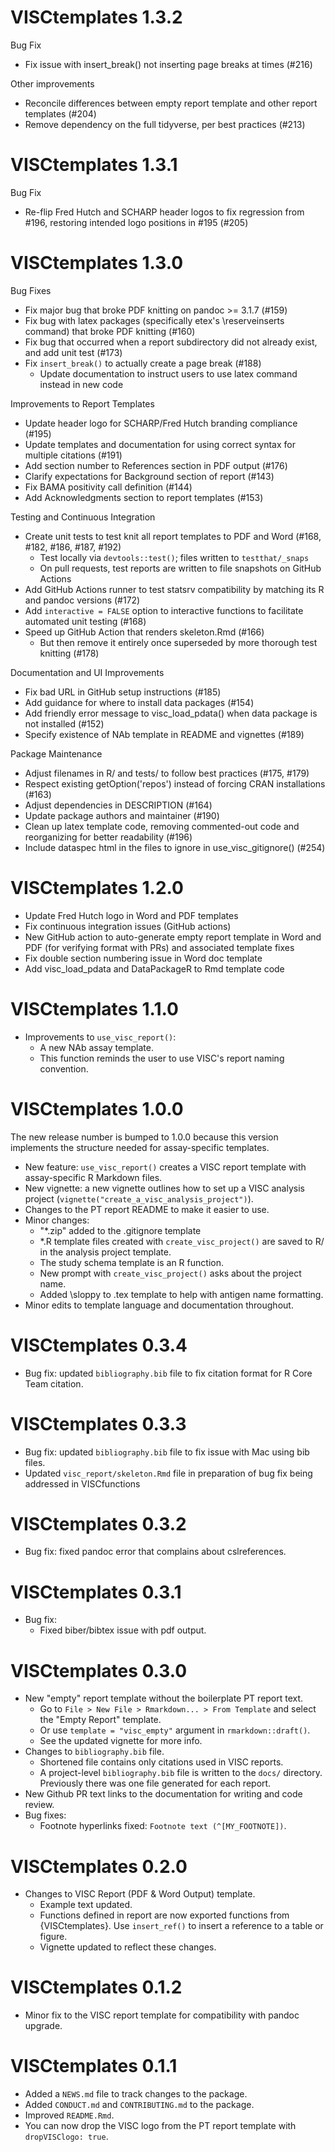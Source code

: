 # VISCtemplates 1.3.2

Bug Fix
* Fix issue with insert_break() not inserting page breaks at times (#216)

Other improvements
* Reconcile differences between empty report template and other report templates (#204)
* Remove dependency on the full tidyverse, per best practices (#213)

# VISCtemplates 1.3.1

Bug Fix
* Re-flip Fred Hutch and SCHARP header logos to fix regression from #196, restoring intended logo positions in #195 (#205)

# VISCtemplates 1.3.0

Bug Fixes
* Fix major bug that broke PDF knitting on pandoc >= 3.1.7 (#159)
* Fix bug with latex packages (specifically etex's \reserveinserts command) that broke PDF knitting (#160)
* Fix bug that occurred when a report subdirectory did not already exist, and add unit test (#173)
* Fix `insert_break()` to actually create a page break (#188)
  + Update documentation to instruct users to use latex command instead in new code

Improvements to Report Templates
* Update header logo for SCHARP/Fred Hutch branding compliance (#195)
* Update templates and documentation for using correct syntax for multiple citations (#191)
* Add section number to References section in PDF output (#176)
* Clarify expectations for Background section of report (#143)
* Fix BAMA positivity call definition (#144)
* Add Acknowledgments section to report templates (#153)

Testing and Continuous Integration
* Create unit tests to test knit all report templates to PDF and Word (#168, #182, #186, #187, #192)
  + Test locally via `devtools::test()`; files written to `testthat/_snaps`
  + On pull requests, test reports are written to file snapshots on GitHub Actions
* Add GitHub Actions runner to test statsrv compatibility by matching its R and pandoc versions (#172)
* Add `interactive = FALSE` option to interactive functions to facilitate automated unit testing (#168)
* Speed up GitHub Action that renders skeleton.Rmd (#166)
  + But then remove it entirely once superseded by more thorough test knitting (#178)

Documentation and UI Improvements
* Fix bad URL in GitHub setup instructions (#185)
* Add guidance for where to install data packages (#154)
* Add friendly error message to visc_load_pdata() when data package is not installed (#152)
* Specify existence of NAb template in README and vignettes (#189)

Package Maintenance
* Adjust filenames in R/ and tests/ to follow best practices (#175, #179)
* Respect existing getOption('repos') instead of forcing CRAN installations (#163)
* Adjust dependencies in DESCRIPTION (#164)
* Update package authors and maintainer (#190)
* Clean up latex template code, removing commented-out code and reorganizing for better readability (#196)
* Include dataspec html in the files to ignore in use_visc_gitignore() (#254) 

# VISCtemplates 1.2.0

* Update Fred Hutch logo in Word and PDF templates
* Fix continuous integration issues (GitHub actions)
* New GitHub action to auto-generate empty report template in Word and PDF (for verifying format with PRs) and associated template fixes
* Fix double section numbering issue in Word doc template
* Add visc_load_pdata and DataPackageR to Rmd template code

# VISCtemplates 1.1.0

* Improvements to `use_visc_report()`:
    + A new NAb assay template. 
    + This function reminds the user to use VISC's report naming convention.

# VISCtemplates 1.0.0

The new release number is bumped to 1.0.0 because this version implements the structure needed for assay-specific templates.

* New feature: `use_visc_report()` creates a VISC report template with assay-specific R Markdown files.
* New vignette: a new vignette outlines how to set up a VISC analysis project (`vignette("create_a_visc_analysis_project")`).
* Changes to the PT report README to make it easier to use.
* Minor changes:
    + "*.zip" added to the .gitignore template
    + *.R template files created with `create_visc_project()` are saved to R/ in the analysis project template. 
    + The study schema template is an R function.
    + New prompt with `create_visc_project()` asks about the project name.
    + Added \sloppy to .tex template to help with antigen name formatting.
* Minor edits to template language and documentation throughout. 

# VISCtemplates 0.3.4

* Bug fix: updated `bibliography.bib` file to fix citation format for R Core Team citation.

# VISCtemplates 0.3.3

* Bug fix: updated `bibliography.bib` file to fix issue with Mac using bib files.
* Updated `visc_report/skeleton.Rmd` file in preparation of bug fix being addressed in VISCfunctions

# VISCtemplates 0.3.2

* Bug fix: fixed pandoc error that complains about cslreferences.

# VISCtemplates 0.3.1

* Bug fix:
    + Fixed biber/bibtex issue with pdf output.

# VISCtemplates 0.3.0

* New "empty" report template without the boilerplate PT report text.
    + Go to `File > New File > Rmarkdown... > From Template` and select the "Empty Report" template.
    + Or use `template = "visc_empty"` argument in `rmarkdown::draft()`.
    + See the updated vignette for more info.
* Changes to `bibliography.bib` file.
    + Shortened file contains only citations used in VISC reports.
    + A project-level `bibliography.bib` file is written to the `docs/` directory. Previously there was one file generated for each report.
* New Github PR text links to the documentation for writing and code review.
* Bug fixes:
    + Footnote hyperlinks fixed: `Footnote text (^[MY_FOOTNOTE])`.

# VISCtemplates 0.2.0

* Changes to VISC Report (PDF & Word Output) template.
    + Example text updated.
    + Functions defined in report are now exported functions from {VISCtemplates}. Use `insert_ref()` to insert a reference to a table or figure.
    + Vignette updated to reflect these changes. 


# VISCtemplates 0.1.2

* Minor fix to the VISC report template for compatibility with pandoc upgrade.


# VISCtemplates 0.1.1

* Added a `NEWS.md` file to track changes to the package.
* Added `CONDUCT.md` and `CONTRIBUTING.md` to the package.
* Improved `README.Rmd`.
* You can now drop the VISC logo from the PT report template with `dropVISClogo: true`.
